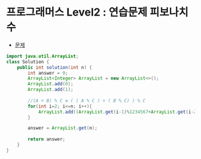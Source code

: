 # 프로그래머스 Level2 : 연습문제 피보나치 수

- [문제](https://programmers.co.kr/learn/courses/30/lessons/12945)

```java
import java.util.ArrayList;
class Solution {
    public int solution(int n) {
        int answer = 0;
        ArrayList<Integer> ArrayList = new ArrayList<>();
        ArrayList.add(0);
        ArrayList.add(1);
        
        //(A + B) % C ≡ ( ( A % C ) + ( B % C) ) % C
        for(int i=2; i<=n; i++){
            ArrayList.add((ArrayList.get(i-1)%1234567+ArrayList.get(i-2)%1234567)%1234567);
        }

        answer = ArrayList.get(n);
        
        return answer;
    }
}   
```